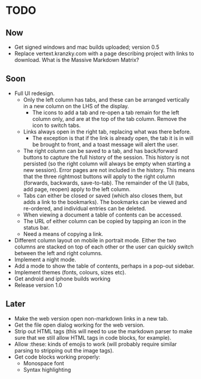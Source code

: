 # TODO

## Now

* Get signed windows and mac builds uploaded; version 0.5
* Replace vertext.kranzky.com with a page describing project with links to
  download. What is the Massive Markdown Matrix?

## Soon

* Full UI redesign.
  + Only the left column has tabs, and these can be arranged vertically in a new
    column on the LHS of the display.
    - The icons to add a tab and re-open a tab remain for the left column only,
      and are at the top of the tab column. Remove the icon to switch tabs.
  + Links always open in the right tab, replacing what was there before.
    - The exception is that if the link is already open, the tab it is in will
      be brought to front, and a toast message will alert the user.
  + The right column can be saved to a tab, and has back/forward buttons to
    capture the full history of the session. This history is not persisted (so
    the right column will always be empty when starting a new session). Error
    pages are not included in the history. This means that the three rightmost
    buttons will apply to the right column (forwards, backwards, save-to-tab).
    The remainder of the UI (tabs, add page, reopen) apply to the left column.
  + Tabs can either be closed or saved (which also closes them, but adds a link
    to the bookmarks). The bookmarks can be viewed and re-ordered, and
    individual entries can be deleted.
  + When viewing a document a table of contents can be accessed.
  + The URL of either column can be copied by tapping an icon in the status bar.
  + Need a means of copying a link.
* Different column layout on mobile in portrait mode. Either the two columns are
  stacked on top of each other or the user can quickly switch between the left
  and right columns.
* Implement a night mode.
* Add a mode to show the table of contents, perhaps in a pop-out sidebar.
* Implement themes (fonts, colours, sizes etc).
* Get android and iphone builds working
* Release version 1.0

## Later

* Make the web version open non-markdown links in a new tab.
* Get the file open dialog working for the web version.
* Strip out HTML tags (this will need to use the markdown parser to make sure
  that we still allow HTML tags in code blocks, for example).
* Allow :these: kinds of emojis to work (will probably require similar parsing
  to stripping out the image tags).
* Get code blocks working properly:
  + Monospace font
  + Syntax highlighting
